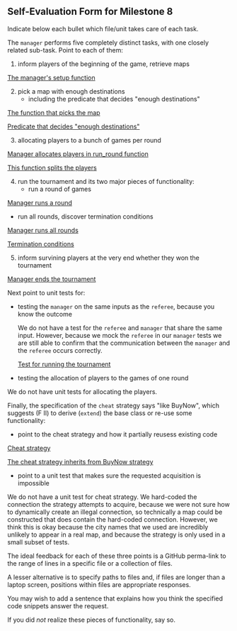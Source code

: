 ## Self-Evaluation Form for Milestone 8

Indicate below each bullet which file/unit takes care of each task.

The `manager` performs five completely distinct tasks, with one
closely related sub-task. Point to each of them:  

1. inform players of the beginning of the game, retrieve maps

[The manager's setup function](https://github.ccs.neu.edu/CS4500-F21/great-falls/blob/3b8ba5f3257f5f9614d28c2e89babc4c6966400b/Trains/Admin/manager.py#L37-L53)

2. pick a map with enough destinations
	- including the predicate that decides "enough destinations"

[The function that picks the map](https://github.ccs.neu.edu/CS4500-F21/great-falls/blob/3b8ba5f3257f5f9614d28c2e89babc4c6966400b/Trains/Admin/manager.py#L57-L69)

[Predicate that decides "enough destinations"](https://github.ccs.neu.edu/CS4500-F21/great-falls/blob/3b8ba5f3257f5f9614d28c2e89babc4c6966400b/Trains/Other/admin_utils.py#L11-L18)

3. allocating players to a bunch of games per round

[Manager allocates players in run_round function](https://github.ccs.neu.edu/CS4500-F21/great-falls/blob/3b8ba5f3257f5f9614d28c2e89babc4c6966400b/Trains/Admin/manager.py#L108-L109)

[This function splits the players](https://github.ccs.neu.edu/CS4500-F21/great-falls/blob/3b8ba5f3257f5f9614d28c2e89babc4c6966400b/Trains/Admin/manager.py#L114-L126)

4. run the tournament and its two major pieces of functionality:
   - run a  round of games

[Manager runs a round](https://github.ccs.neu.edu/CS4500-F21/great-falls/blob/3b8ba5f3257f5f9614d28c2e89babc4c6966400b/Trains/Admin/manager.py#L100-L112)

  - run all rounds, discover termination conditions

[Manager runs all rounds](https://github.ccs.neu.edu/CS4500-F21/great-falls/blob/3b8ba5f3257f5f9614d28c2e89babc4c6966400b/Trains/Admin/manager.py#L71-L91)

[Termination conditions](https://github.ccs.neu.edu/CS4500-F21/great-falls/blob/3b8ba5f3257f5f9614d28c2e89babc4c6966400b/Trains/Admin/manager.py#L128-L138)

5. inform survining players at the very end whether they won the tournament

[Manager ends the tournament](https://github.ccs.neu.edu/CS4500-F21/great-falls/blob/3b8ba5f3257f5f9614d28c2e89babc4c6966400b/Trains/Admin/manager.py#L140-L151)

Next point to unit tests for:

- testing the `manager` on the same inputs as the `referee`, because
  you know the outcome
  
  We do not have a test for the `referee` and `manager` that share the same input. However, because we mock the `referee`
  in our `manager` tests we are still able to confirm that the communication between the `manager` and the `referee`
  occurs correctly.
  
  [Test for running the tournament](https://github.ccs.neu.edu/CS4500-F21/great-falls/blob/3b8ba5f3257f5f9614d28c2e89babc4c6966400b/Trains/Other/tests/test_manager.py#L8-L31)

- testing the allocation of players to the games of one round

We do not have unit tests for allocating the players.

Finally, the specification of the `cheat` strategy says "like BuyNow",
which suggests (F II) to derive (`extend`) the base class or re-use some
functionality:

- point to the cheat strategy and how it partially reusess existing code

[Cheat strategy](https://github.ccs.neu.edu/CS4500-F21/great-falls/blob/3b8ba5f3257f5f9614d28c2e89babc4c6966400b/Trains/Player/cheat.py#L10-L20)

[The cheat strategy inherits from BuyNow strategy](https://github.ccs.neu.edu/CS4500-F21/great-falls/blob/3b8ba5f3257f5f9614d28c2e89babc4c6966400b/Trains/Player/cheat.py#L10)

- point to a unit test that makes sure the requested acquisition is impossible

We do not have a unit test for cheat strategy. We hard-coded the connection the strategy attempts to acquire, because
we were not sure how to dynamically create an illegal connection, so technically a map could be constructed that does contain the hard-coded connection. 
However, we think this is okay because the city names that we used are incredibly unlikely to appear in a real map, and 
because the strategy is only used in a small subset of tests.

The ideal feedback for each of these three points is a GitHub
perma-link to the range of lines in a specific file or a collection of
files.

A lesser alternative is to specify paths to files and, if files are
longer than a laptop screen, positions within files are appropriate
responses.

You may wish to add a sentence that explains how you think the
specified code snippets answer the request.

If you did *not* realize these pieces of functionality, say so.
